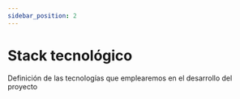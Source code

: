 ```yaml
---
sidebar_position: 2
---
```


# Stack tecnológico

Definición de las tecnologías que emplearemos en el desarrollo del proyecto

